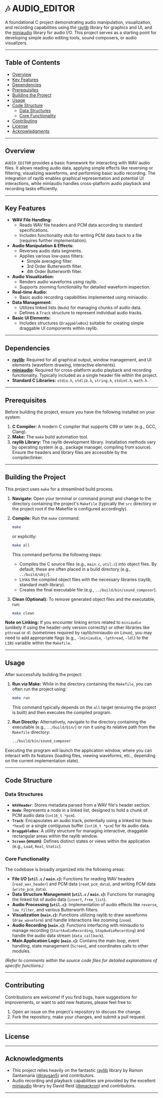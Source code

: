 # 🎶 AUDIO_EDITOR

A foundational C project demonstrating audio manipulation, visualization, and recording capabilities using the [raylib](https://www.raylib.com/) library for graphics and UI, and the [miniaudio](https://github.com/mackron/miniaudio) library for audio I/O. This project serves as a starting point for developing simple audio editing tools, sound composers, or audio visualizers.

---

## Table of Contents

* [Overview](#overview)
* [Key Features](#key-features)
* [Dependencies](#dependencies)
* [Prerequisites](#prerequisites)
* [Building the Project](#building-the-project)
* [Usage](#usage)
* [Code Structure](#code-structure)
    * [Data Structures](#data-structures)
    * [Core Functionality](#core-functionality)
* [Contributing](#contributing)
* [License](#license)
* [Acknowledgments](#acknowledgments)

---

## Overview

`AUDIO_EDITOR` provides a basic framework for interacting with WAV audio files. It allows reading audio data, applying simple effects like reversing or filtering, visualizing waveforms, and performing basic audio recording. The integration of raylib enables graphical representation and potential UI interactions, while miniaudio handles cross-platform audio playback and recording tasks efficiently.

---

## Key Features

* **WAV File Handling:**
    * Reads WAV file headers and PCM data according to standard specifications.
    * Includes functionality stub for writing PCM data back to a file (requires further implementation).
* **Audio Manipulation & Effects:**
    * Reverses audio data segments.
    * Applies various low-pass filters:
        * Simple averaging filter.
        * 3rd Order Butterworth filter.
        * 4th Order Butterworth filter.
* **Audio Visualization:**
    * Renders audio waveforms using raylib.
    * Supports zooming functionality for detailed waveform inspection.
* **Real-time Audio:**
    * Basic audio recording capabilities implemented using miniaudio.
* **Data Management:**
    * Utilizes linked lists (`Node`) for managing chunks of audio data.
    * Defines a `Track` structure to represent individual audio tracks.
* **Basic UI Elements:**
    * Includes structures (`DraggableBox`) suitable for creating simple draggable UI components within raylib.

---

## Dependencies

* **[raylib](https://www.raylib.com/):** Required for all graphical output, window management, and UI elements (waveform drawing, interactive elements).
* **[miniaudio](https://github.com/mackron/miniaudio):** Required for cross-platform audio playback and recording functionality. Typically included as a single header file within the project.
* **Standard C Libraries:** `stdio.h`, `stdlib.h`, `string.h`, `stdint.h`, `math.h`.

---

## Prerequisites

Before building the project, ensure you have the following installed on your system:

1.  **C Compiler:** A modern C compiler that supports C99 or later (e.g., GCC, Clang).
2.  **Make:** The `make` build automation tool.
3.  **raylib Library:** The raylib development library. Installation methods vary by operating system (e.g., package manager, compiling from source). Ensure the headers and library files are accessible by the compiler/linker.

---

## Building the Project

This project uses `make` for a streamlined build process.

1.  **Navigate:** Open your terminal or command prompt and change to the directory containing the project's `Makefile` (typically the `src` directory or the project root if the Makefile is configured accordingly).

2.  **Compile:** Run the `make` command:
    ```bash
    make
    ```
    or explicitly:
    ```bash
    make all
    ```
    This command performs the following steps:
    * Compiles the C source files (e.g., `main.c`, `util.c`) into object files. By default, these are often placed in a build directory (e.g., `../build/obj/`).
    * Links the compiled object files with the necessary libraries (raylib, standard math library).
    * Creates the final executable file (e.g., `../build/bin/sound_composer`).

3.  **Clean (Optional):** To remove generated object files and the executable, run:
    ```bash
    make clean
    ```

**Note on Linking:** If you encounter linking errors related to `miniaudio` (unlikely if using the header-only version correctly) or other libraries like `pthread` or `dl` (sometimes required by raylib/miniaudio on Linux), you may need to add appropriate flags (e.g., `-lminiaudio`, `-lpthread`, `-ldl`) to the `LIBS` variable within the `Makefile`.

---

## Usage

After successfully building the project:

1.  **Run via Make:** While in the directory containing the `Makefile`, you can often run the project using:
    ```bash
    make run
    ```
    This command typically depends on the `all` target (ensuring the project is built) and then executes the compiled program.

2.  **Run Directly:** Alternatively, navigate to the directory containing the executable (e.g., `../build/bin/`) or run it using its relative path from the `Makefile` directory:
    ```bash
    ../build/bin/sound_composer
    ```

Executing the program will launch the application window, where you can interact with its features (loading files, viewing waveforms, etc., depending on the current implementation state).

---

## Code Structure

### Data Structures

* **`WAVHeader`**: Stores metadata parsed from a WAV file's header section.
* **`Node`**: Represents a node in a linked list, designed to hold a chunk of PCM audio data (`int16_t *pcm`).
* **`Track`**: Encapsulates an audio track, potentially using a linked list (`Node *head`) or a single contiguous buffer (`int16_t *pcm`) for its audio data.
* **`DraggableBox`**: A utility structure for managing interactive, draggable rectangular areas within the raylib window.
* **`Screen` (enum)**: Defines distinct states or views within the application (e.g., `Load`, `Real`, `Static`).

### Core Functionality

The codebase is broadly organized into the following areas:

* **File I/O (`util.c` / `main.c`):** Functions for reading WAV headers (`read_wav_header`) and PCM data (`read_pcm_data`), and writing PCM data (`write_pcm_data`).
* **Data Structure Management (`util.c` / `main.c`):** Functions for managing the linked list of audio data (`insert`, `free_list`).
* **Audio Processing (`util.c`):** Implementation of audio effects like `reverse`, `low_filter`, and various Butterworth filters.
* **Visualization (`main.c`):** Functions utilizing raylib to draw waveforms (`draw_waveform`) and handle interactions like zooming (`zoom`).
* **Audio Recording (`main.c`):** Functions interfacing with miniaudio to manage recording (`StartAudioRecording`, `StopAudioRecording`) and handle the audio data stream (`data_callback`).
* **Main Application Logic (`main.c`):** Contains the main loop, event handling, state management (`Screen`), and coordinates calls to other modules.

*(Refer to comments within the source code files for detailed explanations of specific functions.)*

---

## Contributing

Contributions are welcome! If you find bugs, have suggestions for improvements, or want to add new features, please feel free to:

1.  Open an issue on the project's repository  to discuss the change.
2.  Fork the repository, make your changes, and submit a pull request.



---

## License

---

## Acknowledgments

* This project relies heavily on the fantastic [raylib](https://www.raylib.com/) library by Ramon Santamaria ([@raysan5](https://github.com/raysan5)) and contributors.
* Audio recording and playback capabilities are provided by the excellent [miniaudio](https://github.com/mackron/miniaudio) library by David Reid ([@mackron](https://github.com/mackron)) and contributors.


---